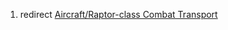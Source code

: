 1.  redirect [Aircraft/Raptor-class Combat
    Transport](Aircraft/Raptor-class_Combat_Transport "wikilink")